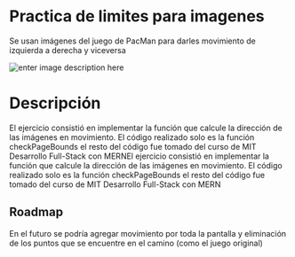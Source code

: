 # Practica de limites para imagenes

Se usan imágenes del juego de PacMan para darles movimiento de izquierda a derecha y viceversa

![enter image description here](https://gilporto.github.io/pacmanmov/images/PacMan1.png)
# Descripción

El ejercicio consistió en implementar la función que calcule la dirección de las imágenes en movimiento. El código realizado solo es la función checkPageBounds el resto del código fue tomado del curso de MIT Desarrollo Full-Stack con MERNEl ejercicio consistió en implementar la función que calcule la dirección de las imágenes en movimiento. El código realizado solo es la función checkPageBounds el resto del código fue tomado del curso de MIT Desarrollo Full-Stack con MERN

## Roadmap

En el futuro se podría agregar movimiento por toda la pantalla y eliminación de los puntos que se encuentre en el camino (como el juego original)